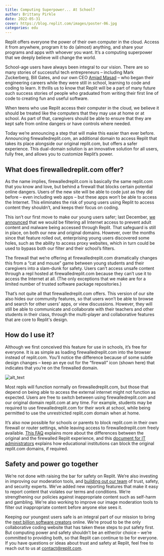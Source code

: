 ```yaml
---
title: Computing Superpower... At School?
author: Brittany Pirkle
date: 2022-05-31
cover: https://blog.replit.com/images/poster-06.jpg
categories: edu
---
```

Replit offers everyone the power of their own computer in the cloud. Access it from anywhere, program it to do (almost) anything, and share your programs and apps with whoever you want. It’s a computing superpower that we deeply believe will change the world.

School-age users have always been integral to our vision. There are so many stories of successful tech entrepreneurs – including Mark Zuckerberg, Bill Gates, and our own CEO [Amjad Masad](https://medium.com/childhood-hacks/how-i-invented-databases-89dfa563b65) – who began their engineering careers while they were still in school, learning to code and coding to learn. It thrills us to know that Replit will be a part of many future such success stories of people who graduated from writing their first line of code to creating fun and useful software.

When teens who use Replit access their computer in the cloud, we believe it should be treated like the computers that they may use at home or at school. As part of that, caregivers should be able to ensure that they are kept safe from online dangers or have controls where needed.

Today we’re announcing a step that will make this easier than ever before. Announcing firewalledreplit.com, an additional domain to access Replit that takes its place alongside our original replit.com, but offers a safer experience. This dual-domain solution is an innovative solution for all users, fully free, and allows you to customize Replit’s power.


## What does firewalledreplit.com offer?

As the name implies, firewalledreplit.com is basically the same replit.com that you know and love, but behind a firewall that blocks certain potential online dangers. Users of the new site will be able to code just as they did before – even including web apps – but these apps won’t be able to access the Internet. This eliminates the risk of young users using Replit to access content they shouldn’t, and keeps their focus on coding. 

This isn’t our first move to make our young users safer; last December, [we announced](https://blog.replit.com/family-friendly-dns) that we would be filtering all Internet access to prevent adult content and malware being accessed through Replit. That safeguard is still in place, on both our new and original domains. However, over the months since that feature rolled out, enterprising young users discovered some holes, such as the ability to access proxy websites, which in turn could be used to bypass both our filter and their school’s filters.

The firewall that we’re offering at firewalledreplit.com dramatically changes this from a “cat and mouse” game between young students and their caregivers into a slam-dunk for safety. Users can’t access unsafe content through a repl hosted at firewalledreplit.com because they can’t use it to access the Internet at all. (The only exceptions that we make are for a limited number of trusted software package repositories.)

That’s not quite all that firewalledreplit.com offers. This version of our site also hides our community features, so that users won’t be able to browse and search for other users’ apps, or view discussions. However, they will still be able to communicate and collaborate with their teachers and other students in their class, through the multi-player and collaborative features that are core to Replit's design. 


## How do I use it?

Although we first conceived this feature for use in schools, it’s free for everyone. It is as simple as loading firewalledreplit.com into the browser instead of replit.com. You’ll notice the difference because of some subtle design changes – keep an eye out for the “firewall” icon (shown here) that indicates that you’re on the firewalled domain.


![alt_text](images/firewalled-replit.png "Screenshot from firewalled-replit.com")

Most repls will function normally on firewalledreplit.com, but those that depend on being able to access the external internet might not function as expected. Users are free to switch between using firewalledreplit.com and our original domain replit.com at any time. For example, students may be required to use firewalledreplit.com for their work at school, while being permitted to use the unrestricted replit.com domain when at home.

It’s also now possible for schools or parents to block replit.com in their own firewall or router settings, while leaving access to firewalledreplit.com freely available. [This FAQ](https://docs.replit.com/firewalled-replit/firewalled-replit-faq) explains more about the differences between the original and the firewalled Replit experience, and this [document for IT administrators](https://docs.replit.com/teams-edu/it-administrators-toolkit) explains how educational institutions can block the original replit.com domains, if required.


## Safety and power go together

We’re not done with raising the bar for safety on Replit. We’re also investing in improving our moderation tools, and [building out our team](https://replit.com/site/careers) of trust, safety, and security experts. We’ve added new reporting features that make it easy to report content that violates our terms and conditions. We’re strengthening our policies against inappropriate content such as self-harm and gambling. We're also working to improve our image moderation tools to filter out inappropriate content before anyone else sees it. 

Keeping our youngest users safe is an integral part of our mission to bring the [next billion software creators](https://blog.replit.com/b) online. We’re proud to be the only collaborative coding website that has taken these steps to put safety first. But computing power and safety shouldn’t be an either/or choice – we’re committed to providing both, so that Replit can continue to be for everyone. If you have questions or ideas about trust and safety at Replit, feel free to reach out to us at contact@replit.com.
